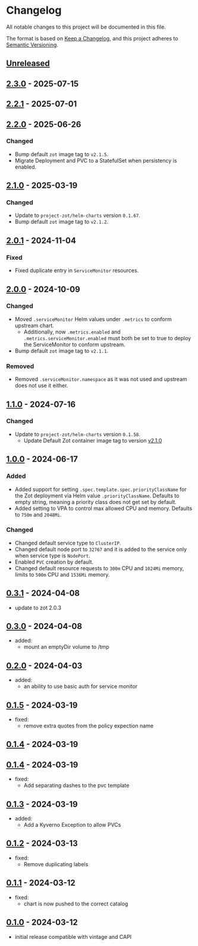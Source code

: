 # Changelog

All notable changes to this project will be documented in this file.

The format is based on [Keep a Changelog](https://keepachangelog.com/en/1.0.0/),
and this project adheres to [Semantic Versioning](https://semver.org/spec/v2.0.0.html).

## [Unreleased]

## [2.3.0] - 2025-07-15

## [2.2.1] - 2025-07-01

## [2.2.0] - 2025-06-26

### Changed

- Bump default `zot` image tag to `v2.1.5`.
- Migrate Deployment and PVC to a StatefulSet when persistency is enabled.

## [2.1.0] - 2025-03-19

### Changed

- Update to `project-zot/helm-charts` version `0.1.67`.
- Bump default `zot` image tag to `v2.1.2`.

## [2.0.1] - 2024-11-04

### Fixed

- Fixed duplicate entry in `ServiceMonitor` resources.

## [2.0.0] - 2024-10-09

### Changed

- Moved `.serviceMonitor` Helm values under `.metrics` to conform upstream chart.
  - Additionally, now `.metrics.enabled` and `.metrics.serviceMonitor.enabled` must both be set to true to deploy
    the ServiceMonitor to conform upstream.
- Bump default `zot` image tag to `v2.1.1`.

### Removed

- Removed `.serviceMonitor.namespace` as it was not used and upstream does not use it either.

## [1.1.0] - 2024-07-16

### Changed

- Update to `project-zot/helm-charts` version `0.1.58`.
  - Update Default Zot container image tag to version [v2.1.0](https://github.com/project-zot/zot/releases/tag/v2.1.0)

## [1.0.0] - 2024-06-17

### Added

- Added support for setting `.spec.template.spec.priorityClassName` for the Zot deployment via Helm value `.priorityClassName`.
  Defaults to empty string, meaning a priority class does not get set by default.
- Added setting to VPA to control max allowed CPU and memory. Defaults to `750m` and `2048Mi`.

### Changed

- Changed default service type to `ClusterIP`.
- Changed default node port to `32767` and it is added to the service only when service type is `NodePort`.
- Enabled `PVC` creation by default.
- Changed default resource requests to `300m` CPU and `1024Mi` memory, limits to `500m` CPU and `1536Mi` memory.

## [0.3.1] - 2024-04-08

- update to zot 2.0.3

## [0.3.0] - 2024-04-08

- added:
  - mount an emptyDir volume to /tmp

## [0.2.0] - 2024-04-03

- added:
  - an ability to use basic auth for service monitor

## [0.1.5] - 2024-03-19

- fixed:
  - remove extra quotes from the policy expection name

## [0.1.4] - 2024-03-19

## [0.1.4] - 2024-03-19

- fixed:
  - Add separating dashes to the pvc template

## [0.1.3] - 2024-03-19

- added:
  - Add a Kyverno Exception to allow PVCs

## [0.1.2] - 2024-03-13

- fixed:
  - Remove duplicating labels

## [0.1.1] - 2024-03-12

- fixed:
  - chart is now pushed to the correct catalog

## [0.1.0] - 2024-03-12

- initial release compatible with vintage and CAPI

[Unreleased]: https://github.com/giantswarm/zot/compare/v2.3.0...HEAD
[2.3.0]: https://github.com/giantswarm/zot/compare/v2.2.1...v2.3.0
[2.2.1]: https://github.com/giantswarm/zot/compare/v2.2.0...v2.2.1
[2.2.0]: https://github.com/giantswarm/zot/compare/v2.1.0...v2.2.0
[2.1.0]: https://github.com/giantswarm/zot/compare/v2.0.1...v2.1.0
[2.0.1]: https://github.com/giantswarm/zot/compare/v2.0.0...v2.0.1
[2.0.0]: https://github.com/giantswarm/zot/compare/v1.1.0...v2.0.0
[1.1.0]: https://github.com/giantswarm/zot/compare/v1.0.0...v1.1.0
[1.0.0]: https://github.com/giantswarm/zot/compare/v0.3.1...v1.0.0
[0.3.1]: https://github.com/giantswarm/zot/compare/v0.3.0...v0.3.1
[0.3.0]: https://github.com/giantswarm/zot/compare/v0.2.0...v0.3.0
[0.2.0]: https://github.com/giantswarm/zot/compare/v0.1.5...v0.2.0
[0.1.5]: https://github.com/giantswarm/zot/compare/v0.1.4...v0.1.5
[0.1.4]: https://github.com/giantswarm/zot/compare/v0.1.4...v0.1.4
[0.1.4]: https://github.com/giantswarm/zot/compare/v0.1.3...v0.1.4
[0.1.3]: https://github.com/giantswarm/zot/compare/v0.1.2...v0.1.3
[0.1.2]: https://github.com/giantswarm/zot/compare/v0.1.1...v0.1.2
[0.1.1]: https://github.com/giantswarm/zot/compare/v0.1.0...v0.1.1
[0.1.0]: https://github.com/giantswarm/zot/releases/tag/v0.1.0
